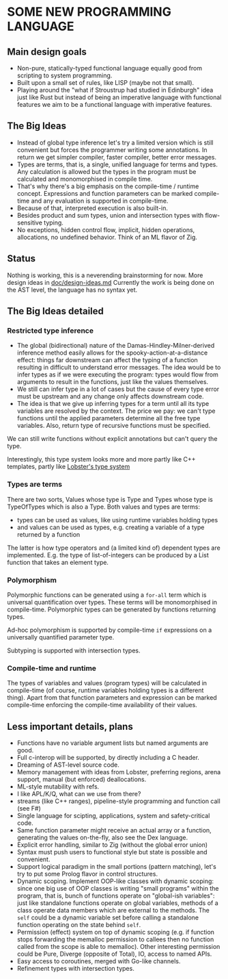 # SOME NEW PROGRAMMING LANGUAGE

## Main design goals

- Non-pure, statically-typed functional language equally good from scripting to system programming.
- Built upon a small set of rules, like LISP (maybe not that small).
- Playing around the "what if Stroustrup had studied in Edinburgh" idea just like Rust but instead of being an imperative language with functional features we aim to be a functional language with imperative features.

## The Big Ideas

- Instead of global type inference let's try a limited version which is still convenient but forces the programmer writing some annotations. In return we get simpler compiler, faster compiler, better error messages.
- Types are terms, that is, a single, unified language for terms and types. Any calculation is allowed but the types in the program must be calculated and monomorphised in compile time.
- That's why there's a big emphasis on the compile-time / runtime concept. Expressions and function parameters can be marked compile-time and any evaluation is supported in compile-time.
- Because of that, interpreted execution is also built-in.
- Besides product and sum types, union and intersection types with flow-sensitive typing.
- No exceptions, hidden control flow, implicit, hidden operations, allocations, no undefined behavior. Think of an ML flavor of Zig.

## Status

Nothing is working, this is a neverending brainstorming for now.
More design ideas in [doc/design-ideas.md](https://github.com/tamaskenez/forrestlang/blob/master/doc/design-ideas.md)
Currently the work is being done on the AST level, the language has no syntax yet.

## The Big Ideas detailed

### Restricted type inference

- The global (bidirectional) nature of the Damas-Hindley-Milner-derived inference method easily allows for the spooky-action-at-a-distance effect: things far downstream can affect the typing of a function resulting in difficult to understand error messages. The idea would be to infer types as if we were executing the program: types would flow from arguments to result in the functions, just like the values themselves.
- We still can infer type in a lot of cases but the cause of every type error must be upstream and any change only affects downstream code.
- The idea is that we give up inferring types for a term until all its type variables are resolved by the context. The price we pay: we can't type functions until the applied parameters determine all the free type variables. Also, return type of recursive functions must be specified.

We can still write functions without explicit annotations but can't query the type.

Interestingly, this type system looks more and more partly like C++ templates, partly like [Lobster's type system](https://aardappel.github.io/lobster/type_checker.html)

### Types are terms

There are two sorts, Values whose type is Type and Types whose type is TypeOfTypes which is also a Type. Both values and types are terms:

- types can be used as values, like using runtime variables holding types
- and values can be used as types, e.g. creating a variable of a type returned by a function

The latter is how type operators and (a limited kind of) dependent types are implemented. E.g. the type of list-of-integers can be produced by a List function that takes an element type.

### Polymorphism

Polymorphic functions can be generated using a `for-all` term which is universal quantification over types. These terms will be monomorphised in compile-time. Polymorphic types can be generated by functions returning types.

Ad-hoc polymorphism is supported by compile-time `if` expressions on a universally quantified parameter type.

Subtyping is supported with intersection types.

### Compile-time and runtime

The types of variables and values (program types) will be calculated in compile-time (of course, runtime variables holding types is a different thing). Apart from that function parameters and expression can be marked compile-time enforcing the compile-time availability of their values.

## Less important details, plans

- Functions have no variable argument lists but named arguments are good.
- Full c-interop will be supported, by directly including a C header.
- Dreaming of AST-level source code.
- Memory management with ideas from Lobster, preferring regions, arena support, manual (but enforced) deallocations.
- ML-style mutability with refs.
- I like APL/K/Q, what can we use from there?
- streams (like C++ ranges), pipeline-style programming and function call (see F#)
- Single language for scipting, applications, system and safety-critical code.
- Same function parameter might receive an actual array or a function, generating the values on-the-fly, also see the Dex language.
- Explicit error handling, similar to Zig (without the global error union)
- Syntax must push users to functional style but state is possible and convenient.
- Support logical paradigm in the small portions (pattern matching), let's try to put some Prolog flavor in control structures.
- Dynamic scoping. Implement OOP-like classes with dynamic scoping: since one big use of OOP classes is writing "small programs" within the program, that is, bunch of functions operate on "global-ish variables": just like standalone functions operate on global variables, methods of a class operate data members which are external to the methods. The `self` could be a dynamic variable set before calling a standalone function operating on the state behind `self`.
- Permission (effect) system on top of dynamic scoping (e.g. if function stops forwarding the memalloc permission to callees then no function called from the scope is able to memalloc). Other interesting permission could be Pure, Diverge (opposite of Total), IO, access to named APIs.
- Easy access to coroutines, merged with Go-like channels.
- Refinement types with intersection types.


